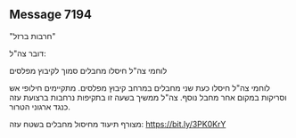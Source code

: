 ## Message 7194

"חרבות ברזל"

דובר צה"ל:

לוחמי צה"ל חיסלו מחבלים סמוך לקיבוץ מפלסים

לוחמי צה"ל חיסלו כעת שני מחבלים במרחב קיבוץ מפלסים. מתקיימים חילופי אש וסריקות במקום אחר מחבל נוסף.
צה"ל ממשיך בשעה זו בתקיפות נרחבות ברצועת עזה כנגד ארגוני הטרור.

מצורף תיעוד מחיסול מחבלים בשטח עזה: https://bit.ly/3PK0KrY

